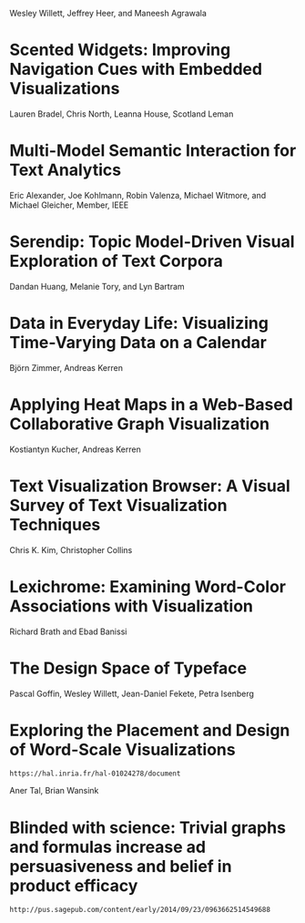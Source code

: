 Wesley Willett, Jeffrey Heer, and Maneesh Agrawala
#	Scented Widgets: Improving Navigation Cues with Embedded Visualizations

Lauren Bradel, Chris North, Leanna House, Scotland Leman
#	Multi-Model Semantic Interaction for Text Analytics

Eric Alexander, Joe Kohlmann, Robin Valenza, Michael Witmore, and Michael Gleicher, Member, IEEE
#	Serendip: Topic Model-Driven Visual Exploration of Text Corpora

Dandan Huang, Melanie Tory, and Lyn Bartram
#	Data in Everyday Life: Visualizing Time-Varying Data on a Calendar

Björn Zimmer, Andreas Kerren
#	Applying Heat Maps in a Web-Based Collaborative Graph Visualization

Kostiantyn Kucher, Andreas Kerren
#	Text Visualization Browser: A Visual Survey of Text Visualization Techniques

Chris K. Kim, Christopher Collins
#	Lexichrome: Examining Word-Color Associations with Visualization

Richard Brath and Ebad Banissi
#	The Design Space of Typeface

Pascal Goffin, Wesley Willett, Jean-Daniel Fekete, Petra Isenberg
#	Exploring the Placement and Design of Word-Scale Visualizations
	https://hal.inria.fr/hal-01024278/document

Aner Tal, Brian Wansink
#	Blinded with science: Trivial graphs and formulas increase ad persuasiveness and belief in product efficacy
	http://pus.sagepub.com/content/early/2014/09/23/0963662514549688

